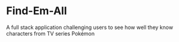 # Find-Em-All
A full stack application challenging users to see how well they know characters from TV series Pokémon
